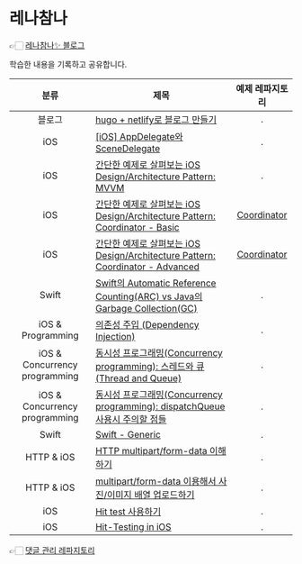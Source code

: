 # 레나참나

👉🏻 [레나참나✨ 블로그](https://lena-chamna.netlify.app/)

학습한 내용을 기록하고 공유합니다.


| 분류 | 제목 | 예제 레파지토리 |
|:-----:|-------|:------:|
| 블로그 | [hugo + netlify로 블로그 만들기](https://lena-chamna.netlify.app/post/how_to_make_hugo_blog_with_netlify/) | . |
| iOS | [[iOS] AppDelegate와 SceneDelegate](https://lena-chamna.netlify.app/post/appdelegate_and_scenedelegate/) |  . |
| iOS | [간단한 예제로 살펴보는 iOS Design/Architecture Pattern: MVVM](https://lena-chamna.netlify.app/post/ios_design_pattern_mvvm/) | . |
| iOS | [간단한 예제로 살펴보는 iOS Design/Architecture Pattern: Coordinator - Basic](https://lena-chamna.netlify.app/post/ios_design_pattern_coordinator_basic/) | [Coordinator](https://github.com/dev-Lena/Coordinator) |
| iOS | [간단한 예제로 살펴보는 iOS Design/Architecture Pattern: Coordinator - Advanced](https://lena-chamna.netlify.app/post/ios_design_pattern_coordinator_advanced/) | [Coordinator](https://github.com/dev-Lena/Coordinator) |
| Swift | [Swift의 Automatic Reference Counting(ARC) vs Java의 Garbage Collection(GC)](https://lena-chamna.netlify.app/post/automatic_reference_counting_vs_garbage_collection/) | . |
| iOS & Programming | [의존성 주입 (Dependency Injection)](https://lena-chamna.netlify.app/post/dependency_injection/) | . |
| iOS & Concurrency programming | [동시성 프로그래밍(Concurrency programming): 스레드와 큐(Thread and Queue)](https://master--lena-chamna.netlify.app/post/concurrency_programming_thread_and_queue/) | . |
| iOS & Concurrency programming | [동시성 프로그래밍(Concurrency programming): dispatchQueue 사용시 주의할 점들](https://lena-chamna.netlify.app/post/concurrency_programming_caution_when_using_dispatchqueue/) | . |
| Swift | [Swift - Generic](https://lena-chamna.netlify.app/post/introduce_swift_generic/) | . |
| HTTP & iOS | [HTTP multipart/form-data 이해하기](https://lena-chamna.netlify.app/post/http_multipart_form-data/) | . |
| HTTP & iOS | [multipart/form-data 이용해서 사진/이미지 배열 업로드하기](https://lena-chamna.netlify.app/post/uploading_array_of_images_using_multipart_form-data_in_swift/) | . |
| iOS | [Hit test 사용하기](https://lena-chamna.netlify.app/post/practical_use_of_hit_test/) | . |
| iOS | [Hit-Testing in iOS](https://lena-chamna.netlify.app/post/hit_testing_in_ios/) | . |



👉🏻 [댓글 관리 레파지토리](https://github.com/dev-Lena/blog-comments)
